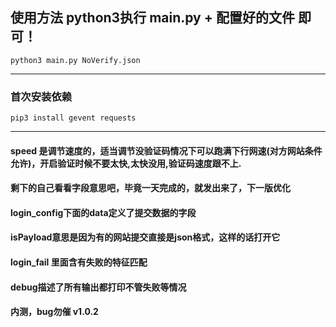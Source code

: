 ## 使用方法    python3执行 main.py + 配置好的文件   即可！
    python3 main.py NoVerify.json
--- 

### 首次安装依赖
    pip3 install gevent requests

---
#### speed 是调节速度的，适当调节没验证码情况下可以跑满下行网速(对方网站条件允许)，开启验证时候不要太快,太快没用,验证码速度跟不上.
####          剩下的自己看看字段意思吧，毕竟一天完成的，就发出来了，下一版优化

#### login_config下面的data定义了提交数据的字段
#### isPayload意思是因为有的网站提交直接是json格式，这样的话打开它
#### login_fail 里面含有失败的特征匹配
#### debug描述了所有输出都打印不管失败等情况




#### 内测，bug勿催 v1.0.2
